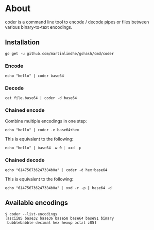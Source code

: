 # About

coder is a command line tool to encode / decode pipes or files
between various binary-to-text encodings.


## Installation

    go get -u github.com/martinlindhe/gohash/cmd/coder


### Encode

    echo "hello" | coder base64


### Decode

    cat file.base64 | coder -d base64


### Chained encode

Combine multiple encodings in one step:

    echo "hello" | coder -e base64+hex

This is equivalent to the following:

    echo "hello" | base64 -w 0 | xxd -p


### Chained decode

    echo "614756736247384b0a" | coder -d hex+base64

This is equivalent to the following:

    echo "614756736247384b0a" | xxd -r -p | base64 -d


## Available encodings

```
$ coder --list-encodings
[ascii85 base32 base36 base58 base64 base91 binary
 bubblebabble decimal hex hexup octal z85]
```

